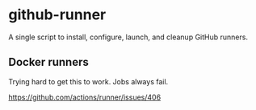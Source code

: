 # github-runner
A single script to install, configure, launch, and cleanup GitHub runners.


## Docker runners

Trying hard to get this to work. Jobs always fail.

https://github.com/actions/runner/issues/406

